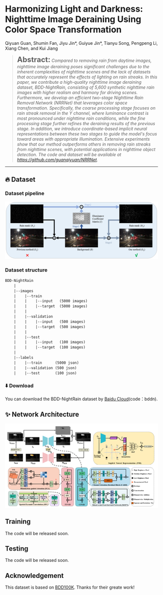 # Harmonizing Light and Darkness: Nighttime Image Deraining Using Color Space Transformation

Qiyuan Guan, Shumin Fan, Jiyu Jin*, Guiyue Jin*, Tianyu Song, Pengpeng Li, Xiang Chen, and Kui Jiang

><font size=5>**Abstract:**</font>
>*Compared to removing rain from daytime images, nighttime image deraining poses significant challenges due to the inherent complexities of nighttime scenes and the lack of datasets that accurately represent the effects of lighting on rain streaks. In this paper, we contribute a high-quality nighttime image deraining dataset, BDD-NightRain, consisting of 5,600 synthetic nighttime rain images with higher realism and harmony for driving scenes. Furthermore, we develop an efficient two-stage Nighttime Rain Removal Network (NRRNet) that leverages color space transformation. Specifically, the coarse processing stage focuses on rain streak removal in the Y channel, where luminance contrast is most pronounced under nighttime rain conditions, while the fine processing stage further refines the deraining results of the previous stage. In addition, we introduce coordinate-based implicit neural representations between these two stages to guide the model's focus toward areas with appropriate illumination. Extensive experiments show that our method outperforms others in removing rain streaks from nighttime scenes, with potential applications in nighttime object detection.  The code and dataset will be available at https://github.com/guanqiyuan/NRRNet.*
---


## **🔥 Dataset**

### Dataset pipeline
![image](https://github.com/guanqiyuan/NRRNet/blob/main/figs/pipeline.png)


### Dataset structure

```tex
BDD-NightRain
    |
    |--images
    |    |--train
    |    |    |--input   (5000 images)
    |    |    |--target  (5000 images)
    |    |
    |    |--validation
    |    |    |--input   (500 images)
    |    |    |--target  (500 images)
    |    |  
    |    |--test
    |    |    |--input   (100 images)
    |    |    |--target  (100 images)
    |
    |--labels
    |    |--train      (5000 json)
    |    |--validation (500 json)
    |    |--test       (100 json)
```

### ⬇️ Download
You can download the BDD-NightRain dataset by [Baidu Cloud](https://pan.baidu.com/s/12nypp2MpLGN-1SsL-eNURw)(code：bddn).



## **✨ Network Architecture**
![image](https://github.com/guanqiyuan/NRRNet/blob/main/figs/network.png)



## Training
The code will be released soon.


## Testing
The code will be released soon.







## Acknowledgement
This dataset is based on [BDD100K](https://github.com/bdd100k/bdd100k). Thanks for their greate work!
